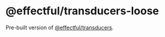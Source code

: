 # @effectful/transducers-loose

Pre-built version of
[@effectful/transducers](https://github.com/awto/effectfuljs/tree/master/packages/transducers).

